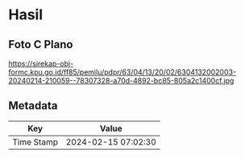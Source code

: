 # Hasil

## Foto C Plano

https://sirekap-obj-formc.kpu.go.id/ff85/pemilu/pdpr/63/04/13/20/02/6304132002003-20240214-210059--78307328-a70d-4892-bc85-805a2c1400cf.jpg


## Metadata

| Key        | Value               |
| ---------- | ------------------- |
| Time Stamp | 2024-02-15 07:02:30 |



